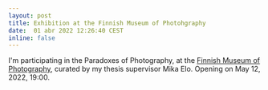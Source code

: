 ```yaml
---
layout: post
title: Exhibition at the Finnish Museum of Photohgraphy
date:  01 abr 2022 12:26:40 CEST
inline: false
---
```


I'm participating in the Paradoxes of Photography, at the <a href="https://www.valokuvataiteenmuseo.fi/en/">Finnish Museum of Photography</a>, curated by my thesis supervisor Mika Elo. Opening on May 12, 2022, 19:00.

